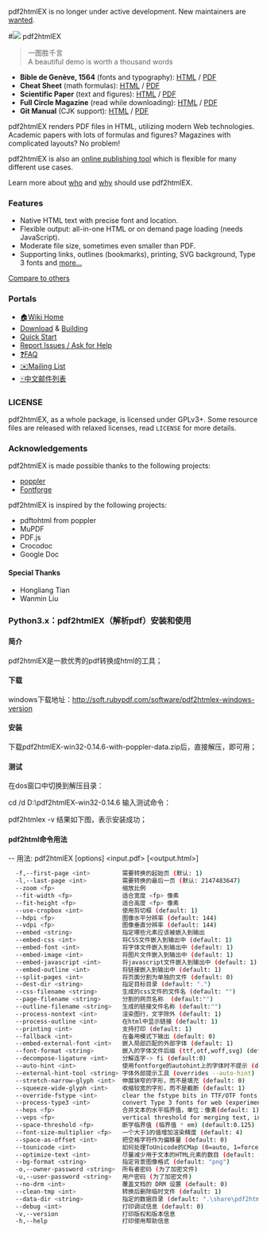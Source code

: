 pdf2htmlEX is no longer under active development. New maintainers are [wanted](http://pdf2htmlex.blogspot.ch/2016/12/looking-for-new-maintainer.html).

#![](http://coolwanglu.github.io/pdf2htmlEX/images/pdf2htmlEX-64x64.png) pdf2htmlEX 

<!--
[![Build Status](https://travis-ci.org/coolwanglu/pdf2htmlEX.png?branch=master)](https://travis-ci.org/coolwanglu/pdf2htmlEX)
-->
>一图胜千言<br>A beautiful demo is worth a thousand words

- **Bible de Genève, 1564** (fonts and typography): [HTML](http://coolwanglu.github.com/pdf2htmlEX/demo/geneve.html) / [PDF](https://github.com/raphink/geneve_1564/releases/download/2015-07-08_01/geneve_1564.pdf)
- **Cheat Sheet** (math formulas): [HTML](http://coolwanglu.github.com/pdf2htmlEX/demo/cheat.html) / [PDF](http://www.tug.org/texshowcase/cheat.pdf)
- **Scientific Paper** (text and figures): [HTML](http://coolwanglu.github.com/pdf2htmlEX/demo/demo.html) / [PDF](http://citeseerx.ist.psu.edu/viewdoc/download?doi=10.1.1.148.349&rep=rep1&type=pdf)
- **Full Circle Magazine** (read while downloading): [HTML](http://coolwanglu.github.com/pdf2htmlEX/demo/issue65_en.html) / [PDF](http://dl.fullcirclemagazine.org/issue65_en.pdf)
- **Git Manual** (CJK support): [HTML](http://coolwanglu.github.com/pdf2htmlEX/demo/chn.html) / [PDF](http://files.cnblogs.com/phphuaibei/git%E6%90%AD%E5%BB%BA.pdf)

pdf2htmlEX renders PDF files in HTML, utilizing modern Web technologies.
Academic papers with lots of formulas and figures? Magazines with complicated layouts? No problem!

pdf2htmlEX is also an [online publishing tool](http://coolwanglu.github.io/pdf2htmlEX/doc/tb108wang.html) which is flexible for many different use cases. 

Learn more about [who](https://github.com/coolwanglu/pdf2htmlEX/wiki/Use-Cases) and [why](https://github.com/coolwanglu/pdf2htmlEX/wiki/Introduction) should use pdf2htmlEX.

### Features

* Native HTML text with precise font and location.
* Flexible output: all-in-one HTML or on demand page loading (needs JavaScript).
* Moderate file size, sometimes even smaller than PDF.
* Supporting links, outlines (bookmarks), printing, SVG background, Type 3 fonts and [more...](https://github.com/coolwanglu/pdf2htmlEX/wiki/Feature-List)

[Compare to others](https://github.com/coolwanglu/pdf2htmlEX/wiki/Comparison)

### Portals

 * [:house:Wiki Home](https://github.com/coolwanglu/pdf2htmlEX/wiki)
 * [Download](https://github.com/coolwanglu/pdf2htmlEX/wiki/Download) & [Building](https://github.com/coolwanglu/pdf2htmlEX/wiki/Building)
 * [Quick Start](https://github.com/coolwanglu/pdf2htmlEX/wiki/Quick-Start)
 * [Report Issues / Ask for Help](https://github.com/coolwanglu/pdf2htmlEX/blob/master/CONTRIBUTING.md#guidance)
 * [:question:FAQ](https://github.com/coolwanglu/pdf2htmlEX/wiki/FAQ)
 * [:envelope:Mailing List](https://groups.google.com/forum/#!forum/pdf2htmlex)
 * [:mahjong:中文邮件列表](https://groups.google.com/forum/#!forum/pdf2htmlex-cn)

### LICENSE

pdf2htmlEX, as a whole package, is licensed under GPLv3+.
Some resource files are released with relaxed licenses, read `LICENSE` for more details.

### Acknowledgements

pdf2htmlEX is made possible thanks to the following projects:

* [poppler](http://poppler.freedesktop.org/)
* [Fontforge](http://fontforge.org/)

pdf2htmlEX is inspired by the following projects:

* pdftohtml from poppler 
* MuPDF
* PDF.js
* Crocodoc
* Google Doc

#### Special Thanks

* Hongliang Tian
* Wanmin Liu 






### Python3.x：pdf2htmlEX（解析pdf）安装和使用
#### 简介
pdf2htmlEX是一款优秀的pdf转换成html的工具；

#### 下载
windows下载地址：http://soft.rubypdf.com/software/pdf2htmlex-windows-version

#### 安装
下载pdf2htmlEX-win32-0.14.6-with-poppler-data.zip后，直接解压，即可用；

#### 测试
在dos窗口中切换到解压目录：



cd /d D:\pdf2htmlEX-win32-0.14.6
输入测试命令：

pdf2htmlex -v
结果如下图，表示安装成功；

#### pdf2html命令用法

--
用法: pdf2htmlEX [options] <input.pdf> [<output.html>]  
```bash
  -f,--first-page <int>         需要转换的起始页 (默认: 1)  
  -l,--last-page <int>          需要转换的最后一页 (默认: 2147483647)  
  --zoom <fp>                   缩放比例  
  --fit-width <fp>              适合宽度 <fp> 像素  
  --fit-height <fp>             适合高度 <fp> 像素  
  --use-cropbox <int>           使用剪切框 (default: 1)  
  --hdpi <fp>                   图像水平分辨率 (default: 144)  
  --vdpi <fp>                   图像垂直分辨率 (default: 144)  
  --embed <string>              指定哪些元素应该被嵌入到输出  
  --embed-css <int>             将CSS文件嵌入到输出中 (default: 1)  
  --embed-font <int>            将字体文件嵌入到输出中 (default: 1)  
  --embed-image <int>           将图片文件嵌入到输出中 (default: 1)  
  --embed-javascript <int>      将javascript文件嵌入到输出中 (default: 1)  
  --embed-outline <int>         将链接嵌入到输出中 (default: 1)  
  --split-pages <int>           将页面分割为单独的文件 (default: 0)  
  --dest-dir <string>           指定目标目录 (default: ".")  
  --css-filename <string>       生成的css文件的文件名 (default: "")  
  --page-filename <string>      分割的网页名称  (default:"")  
  --outline-filename <string>   生成的链接文件名称 (default:"")  
  --process-nontext <int>       渲染图行，文字除外 (default: 1)  
  --process-outline <int>       在html中显示链接 (default: 1)  
  --printing <int>              支持打印 (default: 1)  
  --fallback <int>              在备用模式下输出 (default: 0)  
  --embed-external-font <int>   嵌入局部匹配的外部字体 (default: 1)  
  --font-format <string>        嵌入的字体文件后缀 (ttf,otf,woff,svg) (default: "woff")  
  --decompose-ligature <int>    分解连字-> fi (default:0)  
  --auto-hint <int>             使用fontforge的autohint上的字体时不提示 (default: 0)  
  --external-hint-tool <string> 字体外部提示工具 (overrides --auto-hint) (default: "")  
  --stretch-narrow-glyph <int>  伸展狭窄的字形，而不是填充 (default: 0)  
  --squeeze-wide-glyph <int>    收缩较宽的字形，而不是截断 (default: 1)  
  --override-fstype <int>       clear the fstype bits in TTF/OTF fonts (default:0)  
  --process-type3 <int>         convert Type 3 fonts for web (experimental) (default: 0)  
  --heps <fp>                   合并文本的水平临界值，单位：像素(default: 1)  
  --veps <fp>                   vertical threshold for merging text, in pixels (default: 1)  
  --space-threshold <fp>        断字临界值 (临界值 * em) (default:0.125)  
  --font-size-multiplier <fp>   一个大于1的值增加渲染精度 (default: 4)  
  --space-as-offset <int>       把空格字符作为偏移量 (default: 0)  
  --tounicode <int>             如何处理ToUnicode的CMap (0=auto, 1=force,-1=ignore) (default: 0)  
  --optimize-text <int>         尽量减少用于文本的HTML元素的数目 (default: 0)  
  --bg-format <string>          指定背景图像格式 (default: "png")  
  -o,--owner-password <string>  所有者密码 (为了加密文件)  
  -u,--user-password <string>   用户密码 (为了加密文件)  
  --no-drm <int>                覆盖文档的 DRM 设置 (default: 0)  
  --clean-tmp <int>             转换后删除临时文件 (default: 1)  
  --data-dir <string>           指定的数据目录 (default: ".\share\pdf2htmlEX")  
  --debug <int>                 打印调试信息 (default: 0)  
  -v,--version                  打印版权和版本信息  
  -h,--help                     打印使用帮助信息
```
